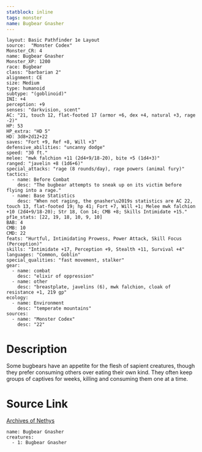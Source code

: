 ```yaml
---
statblock: inline
tags: monster
name: Bugbear Gnasher
---
```

```statblock
layout: Basic Pathfinder 1e Layout
source:  "Monster Codex"
Monster_CR: 4
name: Bugbear Gnasher
Monster_XP: 1200
race: Bugbear
class: "barbarian 2"
alignment: CE
size: Medium
type: humanoid
subtype: "(goblinoid)"
INI: +4
perception: +9
senses: "darkvision, scent"
AC: "21, touch 12, flat-footed 17 (armor +6, dex +4, natural +3, rage -2)"
HP: 53
HP_extra: "HD 5"
HD: 3d8+2d12+22
saves: "Fort +9, Ref +8, Will +3"
defensive_abilities: "uncanny dodge"
speed: "30 ft."
melee: "mwk falchion +11 (2d4+9/18-20), bite +5 (1d4+3)"
ranged: "javelin +8 (1d6+6)"
special_attacks: "rage (8 rounds/day), rage powers (animal fury)"
tactics:
  - name: Before Combat
    desc: "The bugbear attempts to sneak up on its victim before flying into a rage."
  - name: Base Statistics
    desc: "When not raging, the gnasher\u2019s statistics are AC 22, touch 13, flat-footed 19; hp 41; Fort +7, Will +1; Melee mwk falchion +10 (2d4+9/18-20); Str 18, Con 14; CMB +8; Skills Intimidate +15."
pf1e_stats: [22, 19, 18, 10, 9, 10]
BAB: 4
CMB: 10
CMD: 22
feats: "Hurtful, Intimidating Prowess, Power Attack, Skill Focus (Perception)"
skills: "Intimidate +17, Perception +9, Stealth +11, Survival +4"
languages: "Common, Goblin"
special_qualities: "fast movement, stalker"
gear:
  - name: combat
    desc: "elixir of oppression"
  - name: other
    desc: "breastplate, javelins (6), mwk falchion, cloak of resistance +1, 219 gp"
ecology:
  - name: Environment
    desc: "temperate mountains"
sources:
  - name: "Monster Codex"
    desc: "22"
```
# Description
Some bugbears have an appetite for the flesh of sapient creatures, though they prefer consuming others over eating their own kind. They often keep groups of captives for weeks, killing and consuming them one at a time.
# Source Link
[Archives of Nethys](https://aonprd.com/MonsterDisplay.aspx?ItemName=Bugbear%20Gnasher)
```encounter-table
name: Bugbear Gnasher
creatures:
  - 1: Bugbear Gnasher
```
